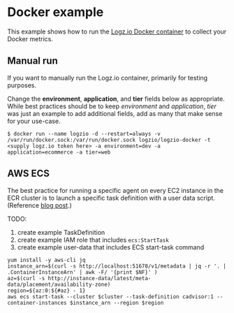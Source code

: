 # Docker example
This example shows how to run the [Logz.io Docker container](https://github.com/logzio/logzio-docker) to collect your Docker metrics.

## Manual run

If you want to manually run the Logz.io container, primarily for testing purposes.

Change the **environment**, **application**, and **tier** fields below as appropriate.  While best practices should be to keep *environment* and *application*, *tier* was just an example to add additional fields, add as many that make sense for your use-case.

```shell
$ docker run --name logzio -d --restart=always -v /var/run/docker.sock:/var/run/docker.sock logzio/logzio-docker -t <supply logz.io token here> -a environment=dev -a application=ecommerce -a tier=web
```

## AWS ECS

The best practice for running a specific agent on every EC2 instance in the ECR cluster is to launch a specific task definition with a user data script. (Reference [blog post](https://aws.amazon.com/blogs/compute/running-an-amazon-ecs-task-on-every-instance/).)

TODO:
1. create example TaskDefinition
1. create example IAM role that includes `ecs:StartTask`
1. create example user-data that includes ECS start-task command
```
yum install -y aws-cli jq
instance_arn=$(curl -s http://localhost:51678/v1/metadata | jq -r '. | .ContainerInstanceArn' | awk -F/ '{print $NF}' )
az=$(curl -s http://instance-data/latest/meta-data/placement/availability-zone)
region=${az:0:${#az} - 1}
aws ecs start-task --cluster $cluster --task-definition cadvisor:1 --container-instances $instance_arn --region $region
```

